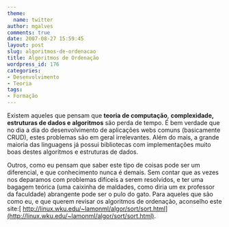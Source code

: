 ```yaml
---
theme:
  name: twitter
author: mgalves
comments: true
date: 2007-08-27 15:59:45
layout: post
slug: algoritmos-de-ordenacao
title: Algoritmos de Ordenação
wordpress_id: 176
categories:
- Desenvolvimento
- Teoria
tags:
- Formação
---
```


Existem aqueles que pensam que **teoria de computação**, **complexidade, estruturas de dados e algoritmos** são perda de tempo. É bem verdade que no dia a dia do desenvolvimento de aplicações webs comuns (basicamente CRUD), estes problemas são em geral irrelevantes. Além do mais, a grande maioria das linguagens já possui bibliotecas com implementações muito boas destes algoritmos e estruturas de dados.

Outros, como eu pensam que saber este tipo de coisas pode ser um diferencial, e que conhecimento nunca é demais. Sem contar que as vezes nos deparamos com problemas difíceis a serem resolvidos, e ter uma bagagem teórica (uma caixinha de maldades, como diria um ex professor da faculdade) abrangente pode ser o pulo do gato. Para aqueles que são como eu, e que querem revisar os algoritmos de ordenação, aconselho este site:[ http://linux.wku.edu/~lamonml/algor/sort/sort.html](http://linux.wku.edu/~lamonml/algor/sort/sort.html).
